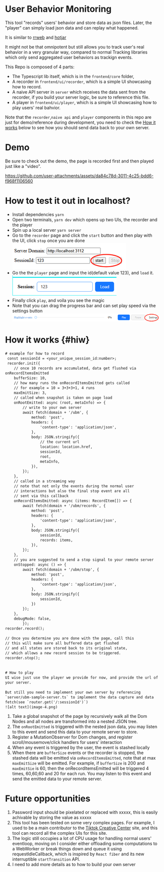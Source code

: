 # User Behavior Monitoring

This tool "records" users' behavior and store data as json files.
Later, the "player" can simply load json data and can replay what happened.

It is similar to [rrweb](https://www.rrweb.io/) and [hotjar](https://www.hotjar.com/)

It might not be that omnipotent but still allows you to track user's real behavior in a very granular way, compared to normal Tracking libraries which only send aggregated user behaviors as trackign events.

This Repo is composed of 4 parts:
- The Typescript lib itself, which is in the `frontend/core` folder,
- A recorder in `frontend/ui/recorder`, which is a simple UI showcasing how to record.
- A naive API server in `server` which receives the data sent from the recorder, if you build your server logic, be sure to reference this file.
- A player in `frontend/ui/player`, which is a simple UI showcasing how to play users' real bahvior.

Note that the `recorder`,`naive api` and `player` components in this repo are just for demo/reference during development, you need to check the [How it works](#hiw) below to see how you should send data back to your own server.

# Demo
Be sure to check out the demo, the page is recorded first and then played just like a "video".

https://github.com/user-attachments/assets/da84c78d-3011-4c25-bdd6-f968f1106560


# How to test it out in localhost?
- Install dependencies `yarn` 
- Open two terminals, `yarn dev` which opens up two UIs, the recorder and the player
- Spin up a local server `yarn server`
- Go to the `recorder` page and click the `start` button and then play with the UI, click `stop` once you are done
![alt text](image-1.png)
- Go the the `player` page and input the id(default value 123), and `load` it.
![alt text](image-2.png)
- Finally click `play`, and voila you see the magic 
- Note that you can drag the progress bar and can set play speed via the settings button
![alt text](image-3.png)

# How it works {#hiw}
```
# example for how to record
 const sessionId = <your_unique_session_id:number>;
 recorder.init({
    // once 10 records are accumulated, data get flushed via onRecordItemsEmitted
    bufferSize: 10,
    // how many runs the onRecordItemsEmitted gets called
    // for example = 10 = 3+3+3+1, 4 runs
    maxEmitSize: 3,
    // called when snapshot is taken on page load
    onRootEmitted: async (root, metaInfo) => {
        // write to your own server
        await fetch(domain + '/ubm', {
            method: 'post',
            headers: {
                'content-type': 'application/json',
            },
            body: JSON.stringify({
                // the current url
                location: location.href,
                sessionId,
                root,
                metaInfo,
            }),
        });
    },
    // called in a streaming way
    // note that not only the events during the normal user
    // interactions but also the final stop event are all
    // sent via this callback
    onRecordItemsEmitted: async (items: RecordItem[]) => {
        await fetch(domain + '/ubm/records', {
            method: 'post',
            headers: {
                'content-type': 'application/json',
            },
            body: JSON.stringify({
                sessionId,
                records: items,
            }),
        });
    },
    // you are suggested to send a stop signal to your remote server
    onStopped: async () => {
        await fetch(domain + '/ubm/stop', {
            method: 'post',
            headers: {
                'content-type': 'application/json',
            },
            body: JSON.stringify({
                sessionId,
            })
        });
    },
    debugMode: false,
        });
recorder.record();

// Once you determine you are done with the page, call this
// this will make sure all buffered data get flushed
// and all states are stored back to its original state,
// which allows a new record session to be triggered.
recorder.stop();


# How to play
UI wise just use the player we provide for now, and provide the url of your server.

But still you need to implement your own server by referencing `server/ubm-sample-server.ts` to implement the data capture and data fetch(see `router.get('/:sessionId')`)
![alt text](image-4.png)
```


1. Take a global snapshot of the page by recursively walk all the Dom Nodes and all nodes are transformed into a nested JSON tree.
2. The `onRootEmitted` is triggered with the nested json data, you may listen to this event and send this data to your remote server to store.
2. Register a MutationObserver for Dom changes, and register scroll/mousemove/click handlers for users' interaction
3. When any event is triggered by the user, the event is stashed locally
4. When there are `bufferSize` events or the recorder is stopped, the stashed data will be emitted via `onRecordItemsEmitted`, note that at max `maxEmitSize` will be emitted. For example, if `bufferSize` is 200 and `maxEmitSie` is 60, then the onRecordItemsEmitted will be triggered 4 times, 60,60,60 and 20 for each run. 
You may listen to this event and send the emitted data to your remote server.

# Future opportunities
1. Password input should be pixelated or replaced with xxxxx, this is easily achivable by storing the value as xxxxx
2. This tool has been tested on some very complex pages. For example, I used to be a main contributor to the [Tiktok Creative Center](https://ads.tiktok.com/business/creativecenter/pc/en) site, and this tool can record all the complex UIs for this site.
3. The logic still occupies a lot of CPU usage for handling normal users' eventloop, moving on I consider either offloading some computations to a WebWorker or break things down and queue it using requestIdleCallback, which is inspired by `React fiber` and its new interruptible `startTransition` API.
4. I need to add more details as to how to build your own server
